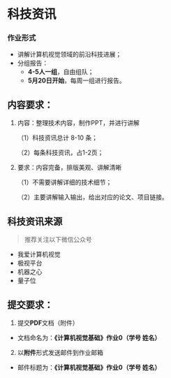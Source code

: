 # 科技资讯

### 作业形式

- 讲解计算机视觉领域的前沿科技进展；
- 分组报告：
  - **4-5人一组**，自由组队；
  - **5月20日开始**，每周一组进行报告。

## 内容要求：

1. 内容：整理技术内容，制作PPT，并进行讲解

   （1）科技资讯总计 8-10 条；

   （2）每条科技资讯，占1-2页；

2. 要求：内容完备，排版美观、讲解清晰

   （1）不需要讲解详细的技术细节；

   （2）主要讲解输入输出，给出对应的论文、项目链接。

## 科技资讯来源

> 推荐关注以下微信公众号

- 我爱计算机视觉
- 极视平台
- 机器之心
- 量子位



## 提交要求：

1)  提交**PDF**文档（附件）

- 文档命名为：**《计算机视觉基础》作业0（学号 姓名）**

2)  以**附件**形式发送邮件到作业邮箱

- 邮件标题为：**《计算机视觉基础》作业0（学号 姓名）**